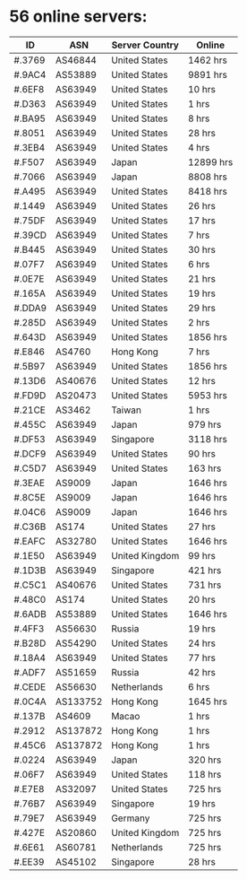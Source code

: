 # 56 online servers:

| ID | ASN | Server Country | Online |
| ------ | ------ | ------ | ------ |
| #.3769 | AS46844 | United States | 1462 hrs |
| #.9AC4 | AS53889 | United States | 9891 hrs |
| #.6EF8 | AS63949 | United States | 10 hrs |
| #.D363 | AS63949 | United States | 1 hrs |
| #.BA95 | AS63949 | United States | 8 hrs |
| #.8051 | AS63949 | United States | 28 hrs |
| #.3EB4 | AS63949 | United States | 4 hrs |
| #.F507 | AS63949 | Japan | 12899 hrs |
| #.7066 | AS63949 | Japan | 8808 hrs |
| #.A495 | AS63949 | United States | 8418 hrs |
| #.1449 | AS63949 | United States | 26 hrs |
| #.75DF | AS63949 | United States | 17 hrs |
| #.39CD | AS63949 | United States | 7 hrs |
| #.B445 | AS63949 | United States | 30 hrs |
| #.07F7 | AS63949 | United States | 6 hrs |
| #.0E7E | AS63949 | United States | 21 hrs |
| #.165A | AS63949 | United States | 19 hrs |
| #.DDA9 | AS63949 | United States | 29 hrs |
| #.285D | AS63949 | United States | 2 hrs |
| #.643D | AS63949 | United States | 1856 hrs |
| #.E846 | AS4760 | Hong Kong | 7 hrs |
| #.5B97 | AS63949 | United States | 1856 hrs |
| #.13D6 | AS40676 | United States | 12 hrs |
| #.FD9D | AS20473 | United States | 5953 hrs |
| #.21CE | AS3462 | Taiwan | 1 hrs |
| #.455C | AS63949 | Japan | 979 hrs |
| #.DF53 | AS63949 | Singapore | 3118 hrs |
| #.DCF9 | AS63949 | United States | 90 hrs |
| #.C5D7 | AS63949 | United States | 163 hrs |
| #.3EAE | AS9009 | Japan | 1646 hrs |
| #.8C5E | AS9009 | Japan | 1646 hrs |
| #.04C6 | AS9009 | Japan | 1646 hrs |
| #.C36B | AS174 | United States | 27 hrs |
| #.EAFC | AS32780 | United States | 1646 hrs |
| #.1E50 | AS63949 | United Kingdom | 99 hrs |
| #.1D3B | AS63949 | Singapore | 421 hrs |
| #.C5C1 | AS40676 | United States | 731 hrs |
| #.48C0 | AS174 | United States | 20 hrs |
| #.6ADB | AS53889 | United States | 1646 hrs |
| #.4FF3 | AS56630 | Russia | 19 hrs |
| #.B28D | AS54290 | United States | 24 hrs |
| #.18A4 | AS63949 | United States | 77 hrs |
| #.ADF7 | AS51659 | Russia | 42 hrs |
| #.CEDE | AS56630 | Netherlands | 6 hrs |
| #.0C4A | AS133752 | Hong Kong | 1645 hrs |
| #.137B | AS4609 | Macao | 1 hrs |
| #.2912 | AS137872 | Hong Kong | 1 hrs |
| #.45C6 | AS137872 | Hong Kong | 1 hrs |
| #.0224 | AS63949 | Japan | 320 hrs |
| #.06F7 | AS63949 | United States | 118 hrs |
| #.E7E8 | AS32097 | United States | 725 hrs |
| #.76B7 | AS63949 | Singapore | 19 hrs |
| #.79E7 | AS63949 | Germany | 725 hrs |
| #.427E | AS20860 | United Kingdom | 725 hrs |
| #.6E61 | AS60781 | Netherlands | 725 hrs |
| #.EE39 | AS45102 | Singapore | 28 hrs |

